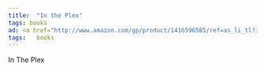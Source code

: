 ```yaml
---
title:  "In the Plex"
tags: books
ad: <a href="http://www.amazon.com/gp/product/1416596585/ref=as_li_tl?ie=UTF8&camp=1789&creative=390957&creativeASIN=1416596585&linkCode=as2&tag=wojcadamkoszh-20&linkId=WNG2L6GABL7GT2HQ"><img border="0" src="http://ws-na.amazon-adsystem.com/widgets/q?_encoding=UTF8&ASIN=1416596585&Format=_SL250_&ID=AsinImage&MarketPlace=US&ServiceVersion=20070822&WS=1&tag=wojcadamkoszh-20" ></a><img >src="http://ir-na.amazon-adsystem.com/e/ir?t=wojcadamkoszh-20&l=as2&o=1&a=1416596585" >width="1" height="1" border="0" alt="" style="border:none !important; >margin:0px !important;" />
tags:	books
---
```


In The Plex

